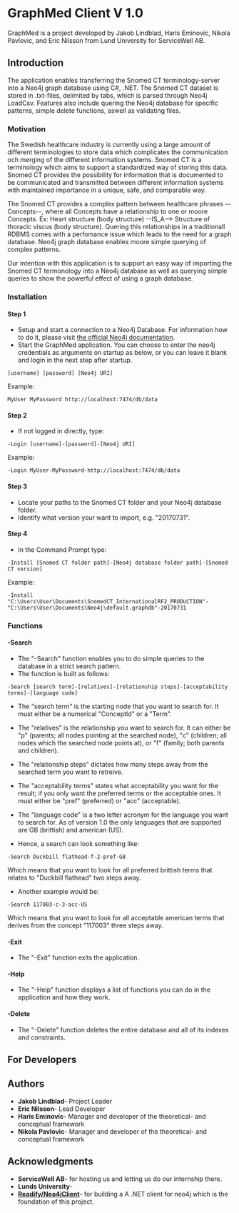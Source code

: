 # GraphMed Client V 1.0
GraphMed is a project developed by Jakob Lindblad, Haris Eminovic, Nikola Pavlovic, and Eric Nilsson from Lund University for ServiceWell AB.
## Introduction
The application enables transferring the Snomed CT terminology-server into a Neo4j graph database using C#, .NET.
The Snomed CT dataset is stored in .txt-files, delimited by tabs, which is parsed through Neo4j LoadCsv.
Features also include quering the Neo4j database for specific patterns, simple delete functions, aswell as validating files.

### Motivation
The Swedish healthcare industry is currently using a large amount of different terminologies to store data which complicates the communication och merging of the different information systems. 
Snomed CT is a terminology which aims to support a standardized way of storing this data. 
Snomed CT provides the possibility for information that is documented to be communicated and 
transmitted between different information systems with maintained importance in a unique, safe, and comparable way.

The Snomed CT provides a complex pattern between healthcare phrases --Concepts--, where all Concepts have a relationship to one or moore Concepts.
Ex: Heart structure (body structure) --IS_A--> Structure of thoracic viscus (body structure).
Quering this relationships in a traditionall RDBMS comes with a perfomance issue which leads to the need for a graph database.
Neo4j graph database enables moore simple querying of complex patterns.

Our intention with this application is to support an easy way of importing the Snomed CT termonology into a Neo4j database as well as querying simple queries to show the powerful effect of using a graph database.

### Installation
#### Step 1
 * Setup and start a connection to a Neo4j Database. For information how to do it, please visit [the official Neo4j documentation](https://neo4j.com/docs/operations-manual/current/installation/). 
 * Start the GraphMed application. You can choose to enter the neo4j credentials as arguments on startup as below, or you can leave it blank and login in the next step after startup.
 ```
 [username] [password] [Neo4j URI] 
 ```
 Example: 
  ```
 MyUser MyPassword http://localhost:7474/db/data
 ```
#### Step 2
 * If not logged in directly, type: 
 ```
 -Login [username]-[password]-[Neo4j URI]
 ```
 Example: 
 ```
 -Login MyUser-MyPassword-http://localhost:7474/db/data
 ```
 #### Step 3
 * Locate your paths to the Snomed CT folder and your Neo4j database folder.
 * Identify what version your want to import, e.g. "20170731".
 
 #### Step 4
 * In the Command Prompt type:
 ```
 -Install [Snomed CT folder path]-[Neo4j database folder path]-[Snomed CT version]
 ```
 Example: 
 ```
 -Install "C:\Users\User\Documents\SnomedCT_InternationalRF2_PRODUCTION"-"C:\Users\User\Documents\Neo4j\default.graphdb"-20170731
 ```
 ### Functions
 #### -Search
* The "-Search" function enables you to do simple queries to the database in a strict search pattern. 
* The function is built as follows: 
 ```
 -Search [search term]-[relatives]-[relationship steps]-[acceptability terms]-[language code]
 ```
* The "search term" is the starting node that you want to search for. It must either be a numerical "ConceptId" or a "Term".
 
* The "relatives" is the relationship you want to search for. It can either be "p" (parents; all nodes pointing at the searched node), "c" (children; all nodes which the searched node points at), or "f" (family; both parents and children).
 
* The "relationship steps" dictates how many steps away from the searched term you want to retreive. 
 
* The "acceptability terms" states what acceptability you want for the result; if you only want the preferred terms or the acceptable ones. It must either be "pref" (preferred) or "acc" (acceptable). 

* The "language code" is a two letter acronym for the language you want to search for. As of version 1.0 the only languages that are supported are GB (brittish) and american (US). 

* Hence, a search can look something like: 
 ```
 -Search Duckbill flathead-f-2-pref-GB
 ```
 Which means that you want to look for all preferred brittish terms that relates to "Duckbill flathead" two steps away. 
 
 * Another example would be: 
 ```
 -Search 117003-c-3-acc-US
 ```
 Which means that you want to look for all acceptable american terms that derives from the concept "117003" three steps away. 
 
 #### -Exit
 * The "-Exit" function exits the application.
 #### -Help
 * The "-Help" function displays a list of functions you can do in the application and how they work. 
 #### -Delete
 * The "-Delete" function deletes the entire database and all of its indexes and constraints. 
 
 ## For Developers
 
 ## Authors
 * **Jakob Lindblad**- Project Leader
 * **Eric Nilsson**- Lead Developer
 * **Haris Eminovic**- Manager and developer of the theoretical- and conceptual framework
 * **Nikola Pavlovic**- Manager and developer of the theoretical- and conceptual framework
 
 ## Acknowledgments
 * **ServiceWell AB**- for hosting us and letting us do our internship there. 
 * **Lunds University**- 
 * **[Readify/Neo4jClient](https://github.com/Readify/Neo4jClient)**- for building a A .NET client for neo4j which is the foundation of this project. 
 
